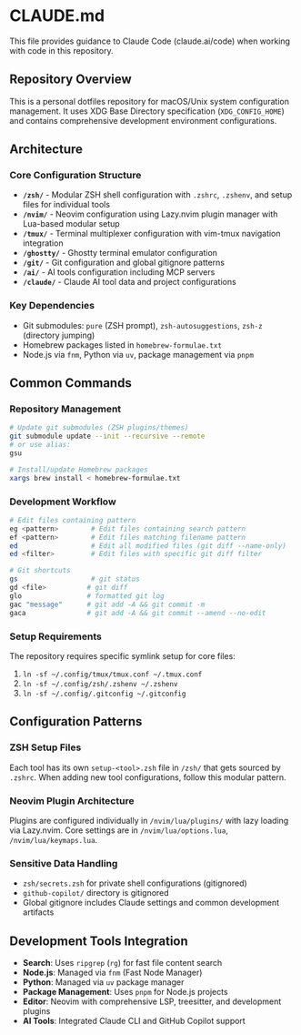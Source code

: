 # CLAUDE.md

This file provides guidance to Claude Code (claude.ai/code) when working with code in this repository.

## Repository Overview

This is a personal dotfiles repository for macOS/Unix system configuration management. It uses XDG Base Directory specification (`XDG_CONFIG_HOME`) and contains comprehensive development environment configurations.

## Architecture

### Core Configuration Structure

- **`/zsh/`** - Modular ZSH shell configuration with `.zshrc`, `.zshenv`, and setup files for individual tools
- **`/nvim/`** - Neovim configuration using Lazy.nvim plugin manager with Lua-based modular setup
- **`/tmux/`** - Terminal multiplexer configuration with vim-tmux navigation integration
- **`/ghostty/`** - Ghostty terminal emulator configuration
- **`/git/`** - Git configuration and global gitignore patterns
- **`/ai/`** - AI tools configuration including MCP servers
- **`/claude/`** - Claude AI tool data and project configurations

### Key Dependencies

- Git submodules: `pure` (ZSH prompt), `zsh-autosuggestions`, `zsh-z` (directory jumping)
- Homebrew packages listed in `homebrew-formulae.txt`
- Node.js via `fnm`, Python via `uv`, package management via `pnpm`

## Common Commands

### Repository Management

```bash
# Update git submodules (ZSH plugins/themes)
git submodule update --init --recursive --remote
# or use alias:
gsu

# Install/update Homebrew packages
xargs brew install < homebrew-formulae.txt
```

### Development Workflow

```bash
# Edit files containing pattern
eg <pattern>        # Edit files containing search pattern
ef <pattern>        # Edit files matching filename pattern
ed                  # Edit all modified files (git diff --name-only)
ed <filter>         # Edit files with specific git diff filter

# Git shortcuts
gs                  # git status
gd <file>          # git diff
glo                # formatted git log
gac "message"      # git add -A && git commit -m
gaca               # git add -A && git commit --amend --no-edit
```

### Setup Requirements

The repository requires specific symlink setup for core files:

1. `ln -sf ~/.config/tmux/tmux.conf ~/.tmux.conf`
2. `ln -sf ~/.config/zsh/.zshenv ~/.zshenv`
3. `ln -sf ~/.config/.gitconfig ~/.gitconfig`

## Configuration Patterns

### ZSH Setup Files

Each tool has its own `setup-<tool>.zsh` file in `/zsh/` that gets sourced by `.zshrc`. When adding new tool configurations, follow this modular pattern.

### Neovim Plugin Architecture

Plugins are configured individually in `/nvim/lua/plugins/` with lazy loading via Lazy.nvim. Core settings are in `/nvim/lua/options.lua`, `/nvim/lua/keymaps.lua`.

### Sensitive Data Handling

- `zsh/secrets.zsh` for private shell configurations (gitignored)
- `github-copilot/` directory is gitignored
- Global gitignore includes Claude settings and common development artifacts

## Development Tools Integration

- **Search**: Uses `ripgrep` (`rg`) for fast file content search
- **Node.js**: Managed via `fnm` (Fast Node Manager)
- **Python**: Managed via `uv` package manager
- **Package Management**: Uses `pnpm` for Node.js projects
- **Editor**: Neovim with comprehensive LSP, treesitter, and development plugins
- **AI Tools**: Integrated Claude CLI and GitHub Copilot support

